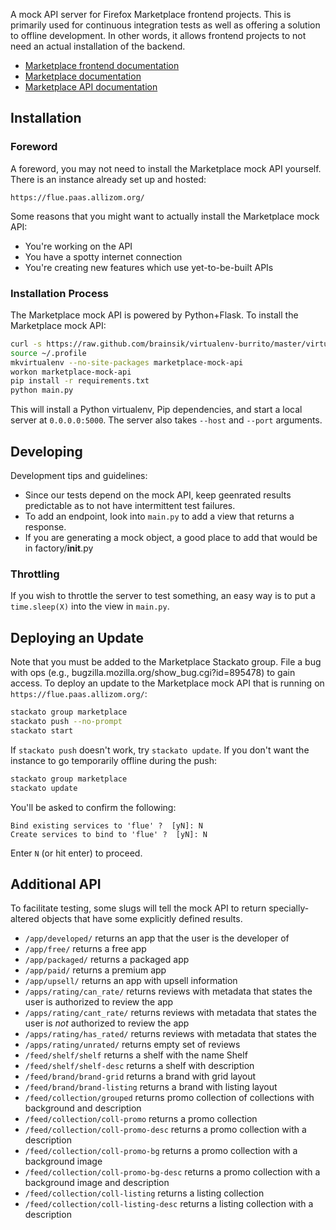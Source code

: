 A mock API server for Firefox Marketplace frontend projects. This is primarily
used for continuous integration tests as well as offering a solution to offline
development. In other words, it allows frontend projects to not need an actual
installation of the backend.

- [Marketplace frontend documentation](https://marketplace-frontend.readthedocs.org)
- [Marketplace documentation](https://marketplace.readthedocs.org)
- [Marketplace API documentation](https://firefox-marketplace-api.readthedocs.org)


## Installation

### Foreword

A foreword, you may not need to install the Marketplace mock API yourself.
There is an instance already set up and hosted:

```
https://flue.paas.allizom.org/
```

Some reasons that you might want to actually install the Marketplace mock API:

* You're working on the API
* You have a spotty internet connection
* You're creating new features which use yet-to-be-built APIs

### Installation Process

The Marketplace mock API is powered by Python+Flask. To install the Marketplace
mock API:

```bash
curl -s https://raw.github.com/brainsik/virtualenv-burrito/master/virtualenv-burrito.sh | $SHELL
source ~/.profile
mkvirtualenv --no-site-packages marketplace-mock-api
workon marketplace-mock-api
pip install -r requirements.txt
python main.py
```

This will install a Python virtualenv, Pip dependencies, and start a local
server at `0.0.0.0:5000`. The server also takes ```--host``` and ```--port```
arguments.


## Developing

Development tips and guidelines:

- Since our tests depend on the mock API, keep geenrated results predictable
  as to not have intermittent test failures.
- To add an endpoint, look into ```main.py``` to add a view that returns a
response.
- If you are generating a mock object, a good place to add that would be in
factory/__init__.py

### Throttling

If you wish to throttle the server to test something, an easy way is to put
a ```time.sleep(X)``` into the view in ```main.py```.


## Deploying an Update

Note that you must be added to the Marketplace Stackato group. File a bug with
ops (e.g., bugzilla.mozilla.org/show_bug.cgi?id=895478) to gain access.
To deploy an update to the Marketplace mock API that is running on
```https://flue.paas.allizom.org/```:

```bash
stackato group marketplace
stackato push --no-prompt
stackato start
```

If ```stackato push``` doesn't work, try ```stackato update```.
If you don't want the instance to go temporarily offline during the push:

```bash
stackato group marketplace
stackato update
```

You'll be asked to confirm the following:

```
Bind existing services to 'flue' ?  [yN]: N
Create services to bind to 'flue' ?  [yN]: N
```

Enter `N` (or hit enter) to proceed.

## Additional API

To facilitate testing, some slugs will tell the mock API to return
specially-altered objects that have some explicitly defined results.

- ```/app/developed/``` returns an app that the user is the developer of
- ```/app/free/``` returns a free app
- ```/app/packaged/``` returns a packaged app
- ```/app/paid/``` returns a premium app
- ```/app/upsell/``` returns an app with upsell information
- ```/apps/rating/can_rate/``` returns reviews with metadata that states the
  user is authorized to review the app
- ```/apps/rating/cant_rate/``` returns reviews with metadata that states the
  user is *not* authorized to review the app
- ```/apps/rating/has_rated/``` returns reviews with metadata that states the
- ```/apps/rating/unrated/``` returns empty set of reviews
- ```/feed/shelf/shelf``` returns a shelf with the name Shelf
- ```/feed/shelf/shelf-desc``` returns a shelf with description
- ```/feed/brand/brand-grid``` returns a brand with grid layout
- ```/feed/brand/brand-listing``` returns a brand with listing layout
- ```/feed/collection/grouped``` returns promo collection of collections with
  background and description
- ```/feed/collection/coll-promo``` returns a promo collection
- ```/feed/collection/coll-promo-desc``` returns a promo collection with a
  description
- ```/feed/collection/coll-promo-bg``` returns a promo collection with a
  background image
- ```/feed/collection/coll-promo-bg-desc``` returns a promo collection with a
  background image and description
- ```/feed/collection/coll-listing``` returns a listing collection
- ```/feed/collection/coll-listing-desc``` returns a listing collection with a
  description
